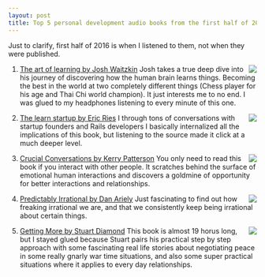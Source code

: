 ```yaml
---
layout: post
title: Top 5 personal development audio books from the first half of 2016
---
```

Just to clarify, first half of 2016 is when I listened to them, not when they were published.

1. [The art of learning by Josh Waitzkin](http://www.audible.com/pd/Self-Development/The-Art-of-Learning-Audiobook/B00JAOOBHU)<img style='float:right' src='https://images-na.ssl-images-amazon.com/images/I/51VoXW+dIrL._SL80_.jpg'>
Josh takes a true deep dive into his journey of discovering how the human brain learns things. Becoming the best in the world at two completely different things (Chess player for his age and Thai Chi world champion). It just interests me to no end. I was glued to my headphones listening to every minute of this one.

2. [The learn startup by Eric Ries](http://www.audible.com/pd/Business/The-Lean-Startup-Audiobook/B005LXV0HI)<img style='float:right' src='https://images-na.ssl-images-amazon.com/images/I/51PAIR77wJL._SL80_.jpg'>
I through tons of conversations with startup founders and Rails developers I basically internalized all the implications of this book, but listening to the source made it click at a much deeper level.

3. [Crucial Conversations by Kerry Patterson](http://www.audible.com/pd/Business/Crucial-Conversations-Audiobook/B009RQZDHS)<img style='float:right' src='https://images-na.ssl-images-amazon.com/images/I/61amggUXwFL._SL80_.jpg'>
You only need to read this book if you interact with other people. It scratches behind the surface of emotional human interactions and discovers a goldmine of opportunity for better interactions and relationships.

4. [Predictably Irrational by Dan Ariely](http://www.audible.com/pd/Science-Technology/Predictably-Irrational-Audiobook/B002V0GCE0)<img style='float:right' src='https://images-na.ssl-images-amazon.com/images/I/51zvOkieKjL._SL80_.jpg'>
Just fascinating to find out how freaking irrational we are, and that we consistently keep being irrational about certain things.

5. [Getting More by Stuart Diamond](http://www.audible.com/pd/Business/Getting-More-Audiobook/B004D63GDK)<img style='float:right' src='https://images-na.ssl-images-amazon.com/images/I/51GsQKwG+kL._SL80_.jpg'>
This book is almost 19 horus long, but I stayed glued because Stuart pairs his practical step by step approach with some fascinating real life stories about negotiating peace in some really gnarly war time situations, and also some super practical situations where it applies to every day relationships.

